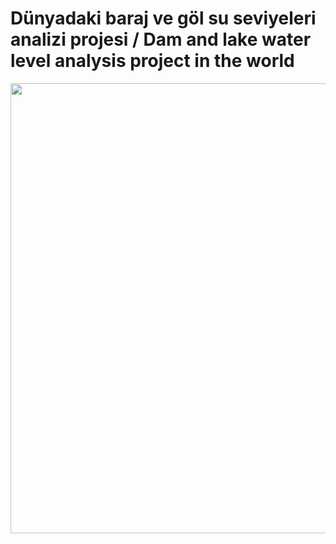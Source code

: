 # Dünyadaki baraj ve göl su seviyeleri analizi projesi / Dam and lake water level analysis project in the world

<img align="center" width="1280" height="720" src="dunya_goller_haritası.jpg">

